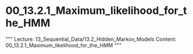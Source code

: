# 00_13.2.1_Maximum_likelihood_for_the_HMM

"""
Lecture: 13_Sequential_Data/13.2_Hidden_Markov_Models
Content: 00_13.2.1_Maximum_likelihood_for_the_HMM
"""

